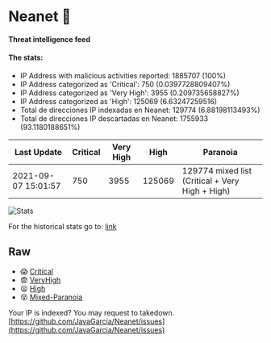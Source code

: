 # Neanet :hocho:
#### Threat intelligence feed
#### The stats:

- IP Address with malicious activities reported: 1885707 (100%)
- IP Address categorized as 'Critical':  750 (0.0397728809407%)
- IP Address categorized as 'Very High':  3955 (0.209735658827%)
- IP Address categorized as 'High':  125069 (6.63247259516)
- Total de direcciones IP indexadas en Neanet:  129774 (6.88198113493%)
- Total de direcciones IP descartadas en Neanet:  1755933 (93.1180188651%)

| Last Update | Critical | Very High | High | Paranoia |
| --- | --- | --- | --- | --- |
| 2021-09-07 15:01:57 | 750 | 3955 | 125069 | 129774 mixed list (Critical + Very High + High)|

![Stats](https://docs.google.com/spreadsheets/d/e/2PACX-1vSnaNMIXVabIpDJjufMlzH7poXnshF3mgd8Is1g9ytUEzVsP5my4Trn8f-xkoLLQ38xpL3HtmUexLo6/pubchart?oid=501124687&format=image)

For the historical stats go to: [link](/stats.csv)
## Raw
- :scream: [Critical](https://raw.githubusercontent.com/JavaGarcia/Neanet/master/blacklists/neanet_critical.txt)
- :fearful: [VeryHigh](https://raw.githubusercontent.com/JavaGarcia/Neanet/master/blacklists/neanet_veryHigh.txtt)
- :frowning: [High](https://raw.githubusercontent.com/JavaGarcia/Neanet/master/blacklists/neanet_high.txt)
- :dizzy_face: [Mixed-Paranoia](https://raw.githubusercontent.com/JavaGarcia/Neanet/master/blacklists/neanet_all.txt)


Your IP is indexed? You may request to takedown. [https://github.com/JavaGarcia/Neanet/issues](https://github.com/JavaGarcia/Neanet/issues)


























































































































































































































































































































































































































































































































































































































































































































































































































































































































































































































































































































































































































































































































































































































































































































































































































































































































































































































































































































































































































































































































































































































































































































































































































































































































































































































































































































































































































































































































































































































































































































































































































































































































































































































































































































































































































































































































































































































































































































































































































































































































































































































































































































































































































































































































































































































































































































































































































































































































































































































































































































































































































































































































































































































































































































































































































































































































































































































































































































































































































































































































































































































































































































































































































































































































































































































































































































































































































































































































































































































































































































































































































































































































































































































































































































































































































































































































































































































































































































































































































































































































































































































































































































































































































































































































































































































































































































































































